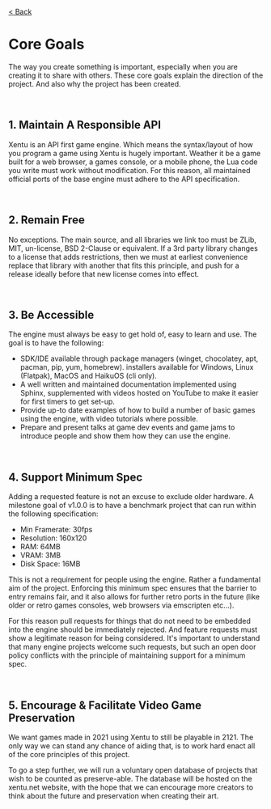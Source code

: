 [< Back](README.md)

# Core Goals
The way you create something is important, especially when you are creating it
to share with others. These core goals explain the direction of the project. And
also why the project has been created.

<br />

## 1. Maintain A Responsible API
Xentu is an API first game engine. Which means the syntax/layout of how you
program a game using Xentu is hugely important. Weather it be a game built for a
web browser, a games console, or a mobile phone, the Lua code you write must work
without modification. For this reason, all maintained official ports of the base
engine must adhere to the API specification.

<br />

## 2. Remain Free
No exceptions. The main source, and all libraries we link too must be ZLib, MIT,
un-license, BSD 2-Clause or equivalent. If a 3rd party library changes to a license
that adds restrictions, then we must at earliest convenience replace that library
with another that fits this principle, and push for a release ideally before that
new license comes into effect.

<br />

## 3. Be Accessible
The engine must always be easy to get hold of, easy to learn and use. The goal is
to have the following:

- SDK/IDE available through package managers (winget, chocolatey, apt, pacman,
  pip, yum, homebrew). installers available for Windows, Linux (Flatpak), MacOS
  and HaikuOS (cli only).
- A well written and maintained documentation implemented using Sphinx,
  supplemented with videos hosted on YouTube to make it easier for first timers
  to get set-up.
- Provide up-to date examples of how to build a number of basic games using the
  engine, with video tutorials where possible.
- Prepare and present talks at game dev events and game jams to introduce people
  and show them how they can use the engine.

<br />

## 4. Support Minimum Spec
Adding a requested feature is not an excuse to exclude older hardware. A milestone
goal of v1.0.0 is to have a benchmark project that can run within the following
specification:

- Min Framerate: 30fps
- Resolution: 160x120
- RAM: 64MB
- VRAM: 3MB
- Disk Space: 16MB

This is not a requirement for people using the engine. Rather a fundamental aim
of the project. Enforcing this minimum spec ensures that the barrier to entry
remains fair, and it also allows for further retro ports in the future (like 
older or retro games consoles, web browsers via emscripten etc...).

For this reason pull requests for things that do not need to be embedded into
the engine should be immediately rejected. And feature requests must show a
legitimate reason for being considered. It's important to understand that many
engine projects welcome such requests, but such an open door policy conflicts
with the principle of maintaining support for a minimum spec.

<br />

## 5. Encourage & Facilitate Video Game Preservation
We want games made in 2021 using Xentu to still be playable in 2121. The only way
we can stand any chance of aiding that, is to work hard enact all of the core
principles of this project.

To go a step further, we will run a voluntary open database of projects that
wish to be counted as preserve-able. The database will be hosted on the xentu.net
website, with the hope that we can encourage more creators to think about the
future and preservation when creating their art.